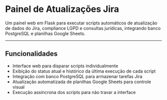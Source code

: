 # Painel de Atualizações Jira

Um painel web em Flask para executar scripts automáticos de atualização de dados do Jira, compliance LGPD e consultas jurídicas, integrando banco PostgreSQL e planilhas Google Sheets.

---

## Funcionalidades

- Interface web para disparar scripts individualmente
- Exibição do status atual e histórico da última execução de cada script
- Integração com banco PostgreSQL para armazenar tarefas Jira
- Atualização automatizada de planilhas Google Sheets para controle visual
- Execução assíncrona dos scripts para não travar a interface